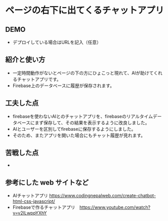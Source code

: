# ページの右下に出てくるチャットアプリ

## DEMO

  - デプロイしている場合はURLを記入（任意）

## 紹介と使い方

  - 一定時間動作がないとページの下の方にひょこっと現れて、AIが助けてくれるチャットアプリです。
  - Firebase上のデータベースに履歴が保存されます。

## 工夫した点
  - firebaseを使わないAIとのチャットアプリを、firebaseのリアルタイムデータベースにまず保存して、その結果を表示するように改良しました。
  - AIとユーザーを区別してfirebaseに保存するようにしました。
  - そのため、またアプリを開いた場合にもチャット履歴が見れます。

## 苦戦した点
  - 

## 参考にした web サイトなど

  - AIチャットアプリ https://www.codingnepalweb.com/create-chatbot-html-css-javascript/
  - Firebaseで作るチャットアプリ　https://www.youtube.com/watch?v=v2ILwppYXhY
